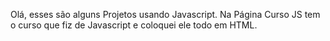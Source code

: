 Olá, esses são alguns Projetos usando Javascript. 
Na Página Curso JS tem o curso que fiz de Javascript e coloquei ele  todo em HTML.
